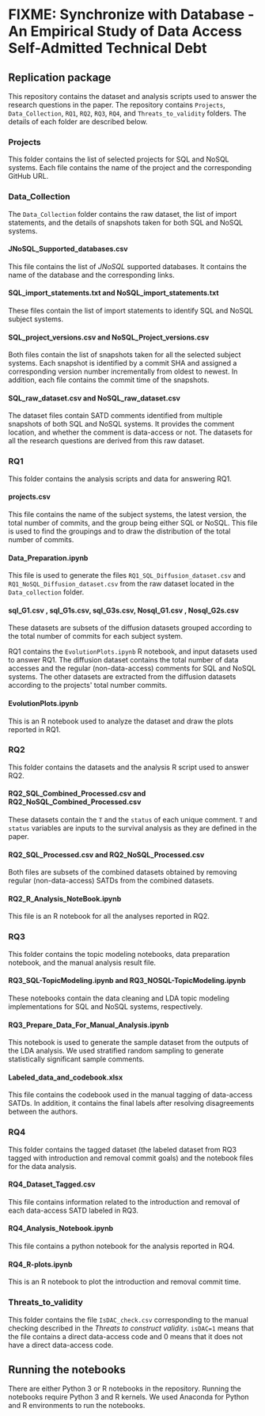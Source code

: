 # FIXME: Synchronize with Database - An Empirical Study of Data Access Self-Admitted Technical Debt

## Replication package
This repository contains the dataset and analysis scripts used to answer the research questions in the paper. The repository contains `Projects`, `Data_Collection`, `RQ1`, `RQ2`, `RQ3`, `RQ4`, and `Threats_to_validity` folders. The details of each folder are described below.

### Projects

This folder contains the list of selected projects for SQL and NoSQL systems. Each file contains the name of the project and the corresponding GitHub URL.

### Data_Collection

The `Data_Collection` folder contains the raw dataset, the list of import statements, and the details of snapshots taken for both SQL and NoSQL systems.

#### JNoSQL_Supported_databases.csv

This file contains the list of _JNoSQL_ supported databases. It contains the name of the database and the corresponding links.

#### SQL_import_statements.txt and NoSQL_import_statements.txt

These files contain the list of import statements to identify SQL and NoSQL subject systems.

#### SQL_project_versions.csv and NoSQL_Project_versions.csv

Both files contain the list of snapshots taken for all the selected subject systems. Each snapshot is identified by a commit SHA and assigned a corresponding version number incrementally from oldest to newest. In addition, each file contains the commit time of the snapshots.

#### SQL_raw_dataset.csv and NoSQL_raw_dataset.csv

The dataset files contain SATD comments identified from multiple snapshots of both SQL and NoSQL systems. It provides the comment location, and whether the comment is data-access or not. The datasets for all the research questions are derived from this raw dataset.

### RQ1

This folder contains the analysis scripts and data for answering RQ1.

#### projects.csv

This file contains the name of the subject systems, the latest version, the total number of commits, and the group being either SQL or NoSQL. This file is used to find the groupings and to draw the distribution of the total number of commits.

#### Data_Preparation.ipynb

This file is used to generate the files `RQ1_SQL_Diffusion_dataset.csv` and `RQ1_NoSQL_Diffusion_dataset.csv` from the raw dataset located in the `Data_collection` folder.

#### sql_G1.csv , sql_G1s.csv, sql_G3s.csv,  Nosql_G1.csv , Nosql_G2s.csv  

These datasets are subsets of the diffusion datasets grouped according to the total number of commits for each subject system.

RQ1 contains the `EvolutionPlots.ipynb` R notebook, and input datasets used to answer RQ1. The diffusion dataset contains the total number of data accesses and the regular (non-data-access) comments for SQL and NoSQL systems. The other datasets are extracted from the diffusion datasets according to the projects' total number commits.

#### EvolutionPlots.ipynb

This is an R notebook used to analyze the dataset and draw the plots reported in RQ1.

### RQ2

This folder contains the datasets and the analysis R script used to answer RQ2.

#### RQ2_SQL_Combined_Processed.csv and RQ2_NoSQL_Combined_Processed.csv

These datasets contain the `T` and the `status` of each unique comment. `T` and `status` variables are inputs to the survival analysis as they are defined in the paper.

#### RQ2_SQL_Processed.csv and RQ2_NoSQL_Processed.csv

Both files are subsets of the combined datasets obtained by removing regular (non-data-access) SATDs from the combined datasets.

#### RQ2_R_Analysis_NoteBook.ipynb

This file is an R notebook for all the analyses reported in RQ2.


### RQ3

This folder contains the topic modeling notebooks, data preparation notebook, and the manual analysis result file.

#### RQ3_SQL-TopicModeling.ipynb and RQ3_NOSQL-TopicModeling.ipynb

These notebooks contain the data cleaning and LDA topic modeling implementations for SQL and NoSQL systems, respectively.

#### RQ3_Prepare_Data_For_Manual_Analysis.ipynb

This notebook is used to generate the sample dataset from the outputs of the LDA analysis. We used stratified random sampling to generate statistically significant sample comments.

#### Labeled_data_and_codebook.xlsx

This file contains the codebook used in the manual tagging of data-access SATDs. In addition, it contains the final labels after resolving disagreements between the authors.

### RQ4

This folder contains the tagged dataset (the labeled dataset from RQ3 tagged with introduction and removal commit goals) and the notebook files for the data analysis.

#### RQ4_Dataset_Tagged.csv

This file contains information related to the introduction and removal of each data-access SATD labeled in RQ3.

#### RQ4_Analysis_Notebook.ipynb

This file contains a python notebook for the analysis reported in RQ4.

#### RQ4_R-plots.ipynb

This is an R notebook to plot the introduction and removal commit time.

### Threats_to_validity

This folder contains the file `IsDAC_check.csv` corresponding to the manual checking described in the _Threats to construct validity_. `isDAC=1` means that the file contains a direct data-access code and 0 means that it does not have a direct data-access code.

## Running the notebooks

There are either Python 3 or R notebooks in the repository. Running the notebooks require Python 3 and R kernels. We used Anaconda for Python and R environments to run the notebooks.
